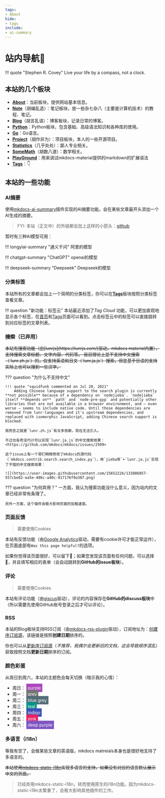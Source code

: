 ```yaml
---
tags:
- About
hide:
- tags
include:
- ai-summary
---
```


# 站内导航🧭

!!! quote "Stephen R. Covey"
    Live your life by a compass, not a clock.

## 本站的几个板块

- [**About**](../About/index.md)：当前板块，提供网站基本信息。
- [**Note**](../Note/index.md)（胡编乱造）：笔记板块，放一些杂七杂八（主要是计算机技术）的教程、笔记。
- [**Blog**](../Blog/index.md)（胡言乱语）：博客板块，记录日常的博客。
- [**Python**](../Python/index.md)：Python板块，包含基础、高级语法知识和各种库的使用。
- [**Go**](../Go/index.md)：Go语言。
- [**Project**](../Project/index.md)（胡作非为）：项目板块，本人的一些开源项目。
- [**Statistics**](../Statistics/index.md)（几乎处处）：鄙人专业相关。
- [**SomeMath**](../SomeMath/index.md)（胡数八道）：数学相关。
- [**PlayGround**](../Playground/index.md)：用来调试mkdocs-material提供的markdown的扩展语法
- [**Tags**](../Tags/index.md)：👇

## 本站的一些功能

### AI摘要

使用[mkdocs-ai-summary](https://github.com/AIboy996/mkdocs-ai-summary)插件实现的AI摘要功能。会在某些文章最开头添加一个AI生成的摘要。

> FYI: 本站（正文中）的外链都会加上这样的小箭头：[github](https://github.com)

暂时有三种AI模型可用：

!!! tongyiai-summary "通义千问"
    阿里的模型

!!! chatgpt-summary "ChatGPT"
    openai的模型

!!! deepseek-summary "Deepseek"
    Deepseek的模型

### 分类标签

本站所有的文章都会加上一个简明的分类标签，你可以在[**Tags**](../Tags/index.md)板块按照分类标签查看文章。

!!! question "新功能：标签云"
    本站最近添加了*Tag Cloud* 功能，可以更加直观地显示各个标签，在[首页](../index.md)和[Tags](../Tags/index.md)页面可以看到。点击标签云中的标签可以直接跳转到对应标签的文章列表。

### <s>搜索</s>（已弃用）

<s>
本站有搜索功能（由[lunrjs](https://lunrjs.com/)驱动，mkdocs material内置），支持搜索文章标题、文字内容、代码等。
</s>

<s>
目前理论上是不支持中文搜索（`lunr.zh.js`）的，仅支持英语和日文（`lunr.ja.js`）搜索，但是基于日语的支持实际上也可以搜到一些汉字。
</s>

??? question "为什么不支持中文"

    !!! quote "squidfunk commented on Jul 20, 2021"
        Adding Chinese language support to the search plugin is currently **not possible** because of a dependency on `nodejieba`. `nodejieba` itself **depends on** `path` and `node-pre-gyp` and potentially other libraries that are not available in a browser environment, and – even worse – seems to include native code. Until those dependencies are removed from lunr-languages and it's upstream dependencies, and replaced with isomorphic JavaScript, adding Chinese search support is blocked.

    简而言之就是`lunr.zh.js`有太多依赖，现在无法引入。

    不过也有奇淫巧计可以实现`lunr.ja.js`的中文搜索效果：<https://github.com/mkdocs/mkdocs/issues/2509>

    这个issue上有一个哥们稍微修改了mkdocs的源代码（`mkdocs.contrib.search.search_index.py`），用`jieba库`+`lunr.ja.js`实现了不错的中文搜索效果：

    ![](https://user-images.githubusercontent.com/15652226/133886857-557cbe82-ea5e-486c-a40c-917176f9a387.png)

??? question "为何弃用？"
    一方面，我认为搜索功能没什么意义，因为站内的文章已经非常有条理了。

    另外一方面，这个插件会极大影响页面的加载速度。

### 页面反馈

> 需要使用Cookies

本站有反馈功能（由[Google Analytics](https://analytics.google.com/analytics/web/)驱动，需要有cookie许可才能正常运作），在页面底部有`Was this page helpful?`的选项。

如果你觉得该页面很好，可以留下🙂；如果您发现该页面有任何问题，可以选择🙁，并且填写相应的表单（会自动跳转到**GitHub的issue板块**）。

### 评论

> 需要使用Cookies

本站有评论功能（由[giscus](https://giscus.app/)驱动），评论的内容保存在**GitHub的discuss板块**中（所以需要先使用GitHub账号登录之后才可以评论）。

### RSS

本站的Blog板块支持RSS订阅（由[mkdocs-rss-plugin](https://guts.github.io/mkdocs-rss-plugin/)驱动），订阅地址为：[创建序订阅源](/feed_rss_created.xml)，该链接是按照**创建日期**排序的。

你也可以从[更新序订阅源](/feed_rss_updated.xml)（*不推荐，我偶尔会更新旧的文档，这会导致顺序混乱*）获取按照文档**更新日期**排序的订阅。

### 颜色彩蛋

从周日到周六，本站的主题色会每天切换（暗示我的心情）：

- 周日：<span style="background-color:#ab47bd;padding:5px;margin:3px;color:white;">purple</span>
- 周一：<span style="background-color:#757575;padding:5px;margin:3px;color:white;">grey</span>
- 周二：<span style="background-color:#546d78;padding:5px;margin:3px;color:white;">blue grey</span>
- 周三：<span style="background-color:#009485;padding:5px;margin:3px;color:white;">teal</span>
- 周四：<span style="background-color:#4051b5;padding:5px;margin:3px;color:white;">indigo</span>
- 周五：<span style="background-color:#e92063;padding:5px;margin:3px;color:white;">pink</span>
- 周六：<span style="background-color:#7e56c2;padding:5px;margin:3px;color:white;">deep purple</span>

### 多语言（i18n）

等我有空了，会做某些文章的英语版，mkdocs matreials本身也是很好地支持了多语言的。

<s>本站使用[mkdocs-static-i18n](https://github.com/ultrabug/mkdocs-static-i18n)实现多语言的支持，如果没有对应的语言默认展示中文的页面。</s>

> 已经弃用mkdocs-static-i18n，转而使用原生的i18n功能。因为mkdocs-static-i18n太繁重了，会极大影响其他插件的工作。
